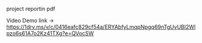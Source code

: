 project reportin pdf

Video Demo link -> https://1drv.ms/v/c/0416eafc829cf54a/ERYAbfyLmqpNpgq69nTgUyUBl2Wlpzo6s61A7o2Kz41TXg?e=QVocSW
